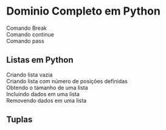 # Dominio Completo em Python 
Comando Break<br>
Comando continue<br>
Comando pass<br>
<h2>Listas em Python</h2>
Criando lista vazia<br>
Criando lista com número de posições definidas<br>
Obtendo o tamanho de uma lista<br>
Incluindo dados em uma lista<br>
Removendo dados em uma lista<br>
<h2>Tuplas</h2>
